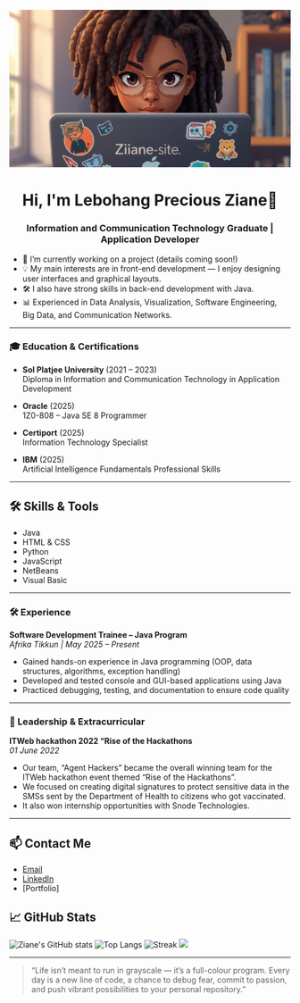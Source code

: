 ![Banner](assets/My%20official%20logo.jpg)


<h1 align="center">Hi, I'm Lebohang Precious Ziane👋</h1>
<h3 align="center">Information and Communication Technology Graduate | Application Developer</h3>


- 🔭 I’m currently working on a project (details coming soon!)
- 💡 My main interests are in front-end development — I enjoy designing user interfaces and graphical layouts.
- 🛠️ I also have strong skills in back-end development with Java.
- 📊 Experienced in Data Analysis, Visualization, Software Engineering, Big Data, and Communication Networks.
---
### 🎓 Education & Certifications

- **Sol Platjee University** (2021 – 2023)  
  Diploma in Information and Communication Technology in Application Development

- **Oracle** (2025)  
  1Z0-808 – Java SE 8 Programmer

- **Certiport** (2025)  
  Information Technology Specialist

- **IBM** (2025)  
  Artificial Intelligence Fundamentals
  Professional Skills

---


## 🛠️ Skills & Tools

- Java
- HTML & CSS
- Python
- JavaScript
- NetBeans
- Visual Basic

---

### 🛠️ Experience

**Software Development Trainee – Java Program**  
_Afrika Tikkun | May 2025 – Present_
- Gained hands-on experience in Java programming (OOP, data structures, algorithms, exception handling)
- Developed and tested console and GUI-based applications using Java
- Practiced debugging, testing, and documentation to ensure code quality
---

### 🌟 Leadership & Extracurricular

**ITWeb hackathon 2022 “Rise of the Hackathons**  
_01 June 2022_
- Our team, “Agent Hackers” became the overall winning team for the ITWeb hackathon event themed “Rise of the Hackathons”.
- We focused on creating digital signatures to protect sensitive data in the SMSs sent by the Department of Health to citizens who got vaccinated.
- It also won internship opportunities with Snode Technologies.

---
## 📫 Contact Me

- [Email](mailto:lebohangziane@gmail.com)
- [LinkedIn](https://www.linkedin.com/in/lebohang-ziane-3805332b1/) <!-- Add your LinkedIn URL -->
- [Portfolio] <!-- Add your portfolio/personal website URL -->



## 📈 GitHub Stats

![Ziane's GitHub stats](https://github-readme-stats.vercel.app/api?username=ZianeSite&show_icons=true&theme=radical)
![Top Langs](https://github-readme-stats.vercel.app/api/top-langs/?username=ZianeSite&layout=compact&theme=radical)
![Streak](https://github-readme-streak-stats.herokuapp.com/?user=ZianeSite&theme=radical)
<img src="https://github-profile-summary-cards.vercel.app/api/cards/repos-per-language?username=ZianeSite&theme=radical"/>

---

> “Life isn’t meant to run in grayscale — it’s a full-colour program. Every day is a new line of code, a chance to debug fear, commit to passion, and push vibrant possibilities to your personal repository.”
